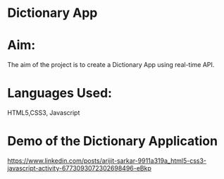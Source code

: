# Dictionary App
# Aim: 
The aim of the project is to create a Dictionary App using real-time API.

# Languages Used: 
HTML5,CSS3, Javascript

# Demo of the Dictionary Application

https://www.linkedin.com/posts/arijit-sarkar-9911a319a_html5-css3-javascript-activity-6773093072302698496-eBkp


